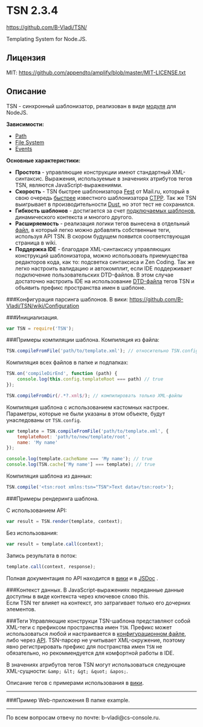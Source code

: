 # TSN 2.3.4 #
https://github.com/B-Vladi/TSN/

Templating System for Node.JS.

## Лицензия
MIT: https://github.com/appendto/amplify/blob/master/MIT-LICENSE.txt

## Описание
TSN - синхронный шаблонизатор, реализован в виде <a href="http://nodejs.org/api/modules.html">модуля</a> для NodeJS.

<b>Зависимости:</b>
* <a href="http://nodejs.org/docs/latest/api/path.html">Path</a>
* <a href="http://nodejs.org/docs/latest/api/fs.html">File System</a>
* <a href="http://nodejs.org/docs/latest/api/events.html">Events</a>

<b>Основные характеристики:</b>
* <b>Простота</b> - управляющие конструкции имеют стандартный XML-синтаксис. Выражения, используемые в значениях атрибутов тегов TSN, являются JavaScript-выражениями.
* <b>Скорость</b> - TSN быстрее шаблонизатора <a href="https://github.com/mailru/fest">Fest</a> от Mail.ru, который в свою очередь <a href="https://github.com/vflash/FestLB?">быстрее</a> известного шаблонизатора <a href="http://ctpp.havoc.ru/">CTPP</a>. Так же TSN выигрывает в производительности <a href="http://akdubya.github.com/dustjs">Dust</a>, но этот тест не сохранился.
* <b>Гибкость шаблонов</b> - достигается за счет <a href="https://github.com/B-Vladi/TSN/wiki/Tags#wiki-tsn.include">подключаемых шаблонов</a>, динамического контекста и многого другого.
* <b>Расширяемость</b> - реализация логики тегов вынесена в отдельный <a href="https://github.com/B-Vladi/TSN/blob/master/tags.js">файл</a>, в который легко можно добавлять собственные теги, используя API TSN. В скором будущем появится соответствующая страница в wiki.
* <b>Поддержка IDE</b> - благодаря XML-синтаксису управляющих конструкций шаблонизатора, можно использовать приемущества редакторов кода, как то: подсветка синтаксиса и Zen Coding. Так же легко настроить валидацию и автокомплит, если IDE поддерживает подключение пользовательских DTD-файлов. В этом случае достаточно настроить IDE на использование <a href="https://github.com/B-Vladi/TSN/blob/master/TSN.dtd">DTD-файла</a> тегов TSN и объявить префикс пространства имен в шаблоне.

###Конфигурация парсинга шаблонов.
В вики: https://github.com/B-Vladi/TSN/wiki/Configuration

###Инициализация.
```js
var TSN = require('TSN');
```

###Примеры компиляции шаблона.
Компиляция из файла:

```js
TSN.compileFromFile('path/to/template.xml'); // относительно TSN.config.templateRoot
```

Компиляция всех файлов в папке и подпапках:

```js
TSN.on('compileDirEnd', function (path) {
	console.log(this.config.templateRoot === path) // true
});

TSN.compileFromDir(/.*?.xml$/); // компилировать только XML-файлы
```

Компиляция шаблона с использованием кастомных настроек. Параметры, которые не были указаны в этом объекте, будут унаследованы от `TSN.config`.

```js
var template = TSN.compileFromFile('path/to/template.xml', {
	templateRoot: 'path/to/new/template/root',
	name: 'My name'
});

console.log(template.cacheName === 'My name'); // true
console.log(TSN.cache['My name'] === template); // true
```

Компиляция шаблона из данных:

```js
TSN.compile('<tsn:root xmlns:tsn="TSN">Text data</tsn:root>');
```

###Примеры рендеринга шаблона.

С использованием API:

```js
var result = TSN.render(template, context);
```

Без использования:

```js
var result = template.call(context);
```

Запись результата в поток:

```js
template.call(context, response);
```

Полная документация по API находится в <a href="https://github.com/B-Vladi/TSN/wiki/API">вики</a> и в <a href="https://github.com/B-Vladi/TSN/jsdoc/index.html">JSDoc</a> .

###Контекст данных.
В JavaScript-выражениях переданные данные доступны в виде контекста через ключевое слово this.
<br />
Если TSN тег влияет на контекст, это затрагивает только его дочерних элементов.

###Теги
Управляющие конструкци TSN-шаблона представляют собой XML-теги с префиксом пространства имен `TSN`. Префикс может использоваться любой и настраивается в <a href="https://github.com/B-Vladi/TSN/blob/master/config.json">конфигурационном файле</a>, либо через <a href="https://github.com/B-Vladi/TSN/wiki/API#wiki-.config">API</a>.
TSN-парсер не учитывает XML-окружение, поэтому явно регистрировать префикс для постранства имен `TSN` не обязательно, но рекоммендуется для комфортной работы в IDE.

В значениях атрибутов тегов TSN могут использоваться следующие XML-сущности: `&amp; &lt; &gt; &quot; &apos;`.

Описание тегов с примерами использования в <a href="https://github.com/B-Vladi/TSN/wiki/Tags">вики</a>.
<hr />

###Пример Web-приложения
В папке example.

<hr />
По всем вопросам отвечу по почте: b-vladi@cs-console.ru.